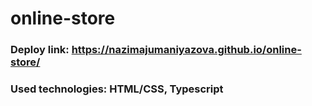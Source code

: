# online-store
### Deploy link: https://nazimajumaniyazova.github.io/online-store/
### Used technologies: HTML/CSS, Typescript 
